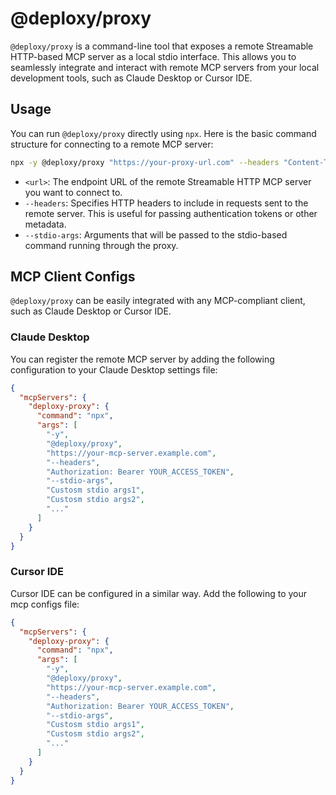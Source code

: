 # @deploxy/proxy

`@deploxy/proxy` is a command-line tool that exposes a remote Streamable HTTP-based MCP server as a local stdio interface. This allows you to seamlessly integrate and interact with remote MCP servers from your local development tools, such as Claude Desktop or Cursor IDE.

## Usage

You can run `@deploxy/proxy` directly using `npx`. Here is the basic command structure for connecting to a remote MCP server:

```bash
npx -y @deploxy/proxy "https://your-proxy-url.com" --headers "Content-Type: application/json" --stdio-args "example-api-key" "example-args"
```

- `<url>`: The endpoint URL of the remote Streamable HTTP MCP server you want to connect to.
- `--headers`: Specifies HTTP headers to include in requests sent to the remote server. This is useful for passing authentication tokens or other metadata.
- `--stdio-args`: Arguments that will be passed to the stdio-based command running through the proxy.

## MCP Client Configs

`@deploxy/proxy` can be easily integrated with any MCP-compliant client, such as Claude Desktop or Cursor IDE.

### Claude Desktop

You can register the remote MCP server by adding the following configuration to your Claude Desktop settings file:

```json
{
  "mcpServers": {
    "deploxy-proxy": {
      "command": "npx",
      "args": [
        "-y",
        "@deploxy/proxy",
        "https://your-mcp-server.example.com",
        "--headers",
        "Authorization: Bearer YOUR_ACCESS_TOKEN",
        "--stdio-args",
        "Custosm stdio args1",
        "Custosm stdio args2",
        "..."
      ]
    }
  }
}
```

### Cursor IDE

Cursor IDE can be configured in a similar way. Add the following to your mcp configs file:

```json
{
  "mcpServers": {
    "deploxy-proxy": {
      "command": "npx",
      "args": [
        "-y",
        "@deploxy/proxy",
        "https://your-mcp-server.example.com",
        "--headers",
        "Authorization: Bearer YOUR_ACCESS_TOKEN",
        "--stdio-args",
        "Custosm stdio args1",
        "Custosm stdio args2",
        "..."
      ]
    }
  }
}
```
